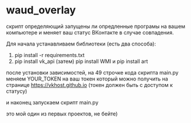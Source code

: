 # waud_overlay
скрипт определяющий запущены ли опредленные програмы на вашем компьютере и меняет ваш статус ВКонтакте в случае совпадения.

Для начала устанавливаем библиотеки (есть два способа):
1. pip install -r requirements.txt
2. pip install vk_api (затем) pip install WMI и pip install art

после установки зависимостей, на 49 строчке кода скрипта main.py меняем YOUR_TOKEN на ваш токен который можно получить на странице https://vkhost.github.io (токен должен быть с доступом к статусу)

и наконец запускаем скрипт main.py

это мой один из первых проектов, не бейте)
